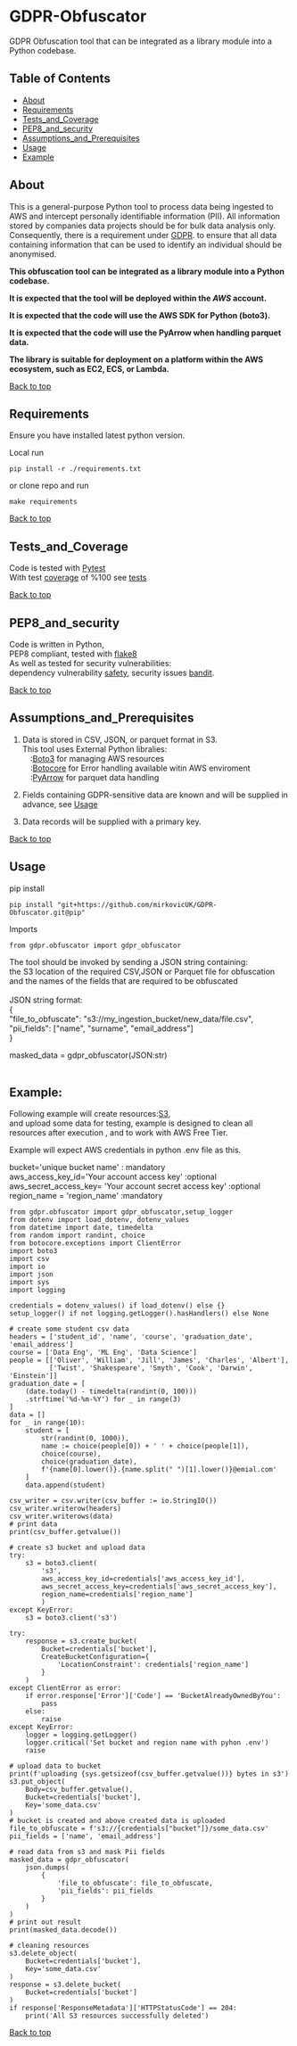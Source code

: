 # GDPR-Obfuscator
GDPR Obfuscation tool that can be integrated as a library module into a Python codebase.

## Table of Contents
- [About](#about)
- [Requirements](#requirements)
- [Tests_and_Coverage](#Tests_and_Coverage)
- [PEP8_and_security](#PEP8_and_security)
- [Assumptions_and_Prerequisites](#Assumptions_and_Prerequisites)
- [Usage](#Usage)
- [Example](#Example)

## About

This is a general-purpose Python tool to process data being ingested to AWS and intercept 
personally identifiable information (PII). All information stored by companies data
projects should be for bulk data analysis only. Consequently, there is a requirement
under [GDPR](https://ico.org.uk/media/for-organisations/guide-to-data-protection/guide-to-the-general-data-protection-regulation-gdpr-1-1.pdf/).
to ensure that all data containing information that can be used to identify an individual
should be anonymised.

**This obfuscation tool can be integrated as a library module into a Python codebase.**

**It is expected that the tool will be deployed within the _AWS_ account.**

**It is expected that the code will use the AWS SDK for Python (boto3).**

**It is expected that the code will use the PyArrow when handling parquet data.**

**The library is suitable for deployment on a platform within the AWS ecosystem, such as EC2, ECS, or Lambda.**

[Back to top](#top)

## Requirements

Ensure you have installed latest python version.

Local run
```
pip install -r ./requirements.txt
```
or clone repo and run
```
make requirements
```


[Back to top](#top)

## Tests_and_Coverage

Code is tested with [Pytest](https://docs.pytest.org/en/stable/)<br>
With test [coverage](https://coverage.readthedocs.io/en/7.6.1/) of %100
see [tests](https://github.com/mirkovicUK/GDPR-Obfuscator/blob/main/test/test_gdpr_obfuscator.py)

[Back to top](#top)


## PEP8_and_security
Code is written in Python, <br>
PEP8 compliant, tested with [flake8](https://flake8.pycqa.org/en/latest/)<br>
As well as tested for security vulnerabilities:<br>
dependency vulnerability [safety](https://pypi.org/project/safety/),
security issues [bandit](https://bandit.readthedocs.io/en/latest/).

[Back to top](#top)

## Assumptions_and_Prerequisites

1. Data is stored in CSV, JSON, or parquet format in S3.<br>
This tool uses External Python libralies: <br>
    &emsp;:[Boto3](https://boto3.amazonaws.com/v1/documentation/api/latest/index.html) for managing AWS resources <br>
    &emsp;:[Botocore](https://botocore.amazonaws.com/v1/documentation/api/latest/index.html) for Error handling available witin AWS enviroment<br>
    &emsp;:[PyArrow](https://arrow.apache.org/docs/python/index.html) for parquet data handling
 

2. Fields containing GDPR-sensitive data are known and will
      be supplied in advance, see [Usage](#Usage)
    
3. Data records will be supplied with a primary key.

[Back to top](#top)

## Usage
pip install
```
pip install "git+https://github.com/mirkovicUK/GDPR-Obfuscator.git@pip"
```
Imports
```
from gdpr.obfuscator import gdpr_obfuscator
```
The tool should be invoked by sending a JSON string containing:<br>
    the S3 location of the required CSV,JSON or Parquet file for obfuscation<br> 
    and the names of the fields that are required to be obfuscated
<br><br>
JSON string format:<br>
{<br>
    "file_to_obfuscate": "s3://my_ingestion_bucket/new_data/file.csv",<br>
    "pii_fields": ["name", "surname", "email_address"]<br>
}
<br>

masked_data = gdpr_obfuscator(JSON:str)
<br><br>

## Example:<br>
Following example will create resources:[S3](https://aws.amazon.com/s3/),<br> and upload some data for testing, 
example is designed to clean all resources after execution , and to work with AWS Free Tier.

Example will expect AWS credentials in python .env file as this.

bucket='unique bucket name' : mandatory<br>
aws_access_key_id='Your account access key' :optional<br>
aws_secret_access_key= 'Your account secret access key' :optional<br>
region_name = 'region_name' :mandatory<br>

```
from gdpr.obfuscator import gdpr_obfuscator,setup_logger
from dotenv import load_dotenv, dotenv_values
from datetime import date, timedelta
from random import randint, choice
from botocore.exceptions import ClientError
import boto3
import csv
import io
import json
import sys
import logging

credentials = dotenv_values() if load_dotenv() else {}
setup_logger() if not logging.getLogger().hasHandlers() else None

# create some student csv data
headers = ['student_id', 'name', 'course', 'graduation_date', 'email_address']
course = ['Data Eng', 'ML Eng', 'Data Science']
people = [['Oliver', 'William', 'Jill', 'James', 'Charles', 'Albert'],
          ['Twist', 'Shakespeare', 'Smyth', 'Cook', 'Darwin', 'Einstein']]
graduation_date = [
    (date.today() - timedelta(randint(0, 100)))
    .strftime('%d-%m-%Y') for _ in range(3)
]
data = []
for _ in range(10):
    student = [
        str(randint(0, 1000)),
        name := choice(people[0]) + ' ' + choice(people[1]),
        choice(course),
        choice(graduation_date),
        f'{name[0].lower()}.{name.split(" ")[1].lower()}@emial.com'
    ]
    data.append(student)

csv_writer = csv.writer(csv_buffer := io.StringIO())
csv_writer.writerow(headers)
csv_writer.writerows(data)
# print data
print(csv_buffer.getvalue())

# create s3 bucket and upload data
try:
    s3 = boto3.client(
        's3',
        aws_access_key_id=credentials['aws_access_key_id'],
        aws_secret_access_key=credentials['aws_secret_access_key'],
        region_name=credentials['region_name']
        )
except KeyError:
    s3 = boto3.client('s3')
    
try:
    response = s3.create_bucket(
        Bucket=credentials['bucket'],
        CreateBucketConfiguration={
            'LocationConstraint': credentials['region_name']
        }
    )
except ClientError as error:
    if error.response['Error']['Code'] == 'BucketAlreadyOwnedByYou':
        pass
    else:
        raise
except KeyError:
    logger = logging.getLogger()
    logger.critical('Set bucket and region name with pyhon .env')
    raise

# upload data to bucket
print(f'uploading {sys.getsizeof(csv_buffer.getvalue())} bytes in s3')
s3.put_object(
    Body=csv_buffer.getvalue(),
    Bucket=credentials['bucket'],
    Key='some_data.csv'
)
# bucket is created and above created data is uploaded
file_to_obfuscate = f's3://{credentials["bucket"]}/some_data.csv'
pii_fields = ['name', 'email_address']

# read data from s3 and mask Pii fields
masked_data = gdpr_obfuscator(
    json.dumps(
        {
            'file_to_obfuscate': file_to_obfuscate,
            'pii_fields': pii_fields
        }
    )
)
# print out result
print(masked_data.decode())

# cleaning resources
s3.delete_object(
    Bucket=credentials['bucket'],
    Key='some_data.csv'
)
response = s3.delete_bucket(
    Bucket=credentials['bucket']
)
if response['ResponseMetadata']['HTTPStatusCode'] == 204:
    print('All S3 resources successfully deleted')

```


[Back to top](#top)
